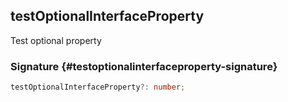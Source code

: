 ## testOptionalInterfaceProperty

Test optional property

### Signature {#testoptionalinterfaceproperty-signature}

```typescript
testOptionalInterfaceProperty?: number;
```
